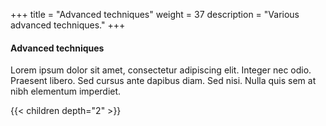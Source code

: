 +++
title = "Advanced techniques"
weight = 37
description = "Various advanced techniques."
+++

#### Advanced techniques

Lorem ipsum dolor sit amet, consectetur adipiscing elit. Integer nec odio. Praesent libero. Sed cursus ante dapibus diam. Sed nisi. Nulla quis sem at nibh elementum imperdiet. 

{{< children depth="2" >}}
